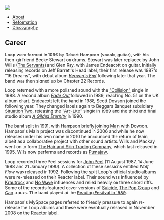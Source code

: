 <img src="https://upload.wikimedia.org/wikipedia/commons/thumb/f/f1/Loop_%281989%29.jpg/559px-Loop_%281989%29.jpg">

<ul class="nav">
 <li><a href="index">	About</a></li>
 <li><a href="reformation">	Reformation</a></li>
 <li><a href="discography">	Discography</a></li>
</ul>

<h2>Career</h2>

<main>
<p>Loop were formed in 1986 by Robert Hampson (vocals, guitar), with his then-girlfriend Becky Stewart on drums. Stewart was later replaced by John Wills (<a href="https://en.wikipedia.org/wiki/The_Servants" title="The Servants">The Servants</a>) and Glen Ray, with James Endeacott on guitar. Initially releasing records on Jeff Barrett's Head label, their first release was 1987's "16 Dreams", with debut album <i><a href="https://en.wikipedia.org/wiki/Heaven%27s_End" title="Heaven's End">Heaven's End</a></i> following later that year. The band was then signed up by Chapter 22 Records.</p>

<p>Loop returned with a more polished sound with the <a href="https://www.youtube.com/watch?v=pdqFzrwDMCY">"Collision"</a> single in 1988. A second album <i><a href="https://en.wikipedia.org/wiki/Fade_Out_(album)">Fade Out</a></i> followed in 1989, reaching No. 51 on the UK album chart. Endeacott left the band in 1988, Scott Dowson joined the following year. They changed labels again to Beggars Banquet subsidiary <a href="https://en.wikipedia.org/wiki/Situation_Two">Situation Two</a>, releasing the <a href="https://www.youtube.com/watch?v=Znar_xCFRSU">"Arc-Lite"</a> single in 1989 and the third and final studio album <i><a href="https://en.wikipedia.org/wiki/A_Gilded_Eternity">A Gilded Eternity</a></i> in 1990.</p>

<p>The band split in 1991, with Hampson briefly joining <a href="https://en.wikipedia.org/wiki/Godflesh'>Godflesh</a> before forming <a href="https://en.wikipedia.org/wiki/Main_(band)">Main</a> with Dowson. Hampson's Main project was discontinued in 2006 and while he now releases under his own name in 2010 he announced the return of Main, albeit as a collaborative project with other sound artists. Wills and Mackay went on to form <a href="https://en.wikipedia.org/wiki/The_Hair_and_Skin_Trading_Company">The Hair and Skin Trading Company</a>, which last released in 1995. Wills now performs and records as <a href="https://en.wikipedia.org/wiki/Pumajaw">Pumajaw</a>.</p>

<p>Loop recorded three Peel sessions for <a href="https://en.wikipedia.org/wiki/John_Peel">John Peel</a> (11 August 1987, 14 June 1988 and 21 January 1990). A collection of these sessions entitled <i>Wolf Flow</i> was released in 1992. Following the split Loop's official studio albums were re-released on their Reactor label. Their sound was influenced by <a href="https://en.wikipedia.org/wiki/Krautrock">Krautrock</a> and <a href="https://en.wikipedia.org/wiki/No_wave">No Wave</a> influences and relied heavily on three chord riffs. Some of the records featured cover versions of <a href="https://en.wikipedia.org/wiki/Suicide_(band)">Suicide</a>, <a href="https://en.wikipedia.org/wiki/The_Pop_Group">The Pop Group</a> and <a href="https://en.wikipedia.org/wiki/Can_(band)">Can</a> tracks. The band played at the <a href="https://www.readingfestival.com/history/reading-1989">Reading Festival in 1989</a>.</p>

<p>Hampson's MySpace pages referred to friendly pressure to again re-release the Loop albums and these were eventually released in November 2008 on the <a href="https://www.discogs.com/label/174914-Reactor-2">Reactor</a> label.</p>
</main>

